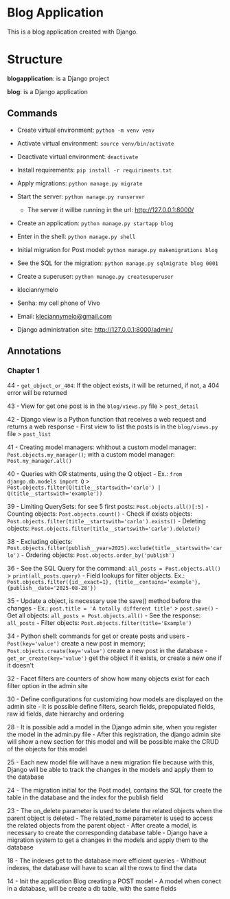 # Blog Application

This is a blog application created with Django.

# Structure

**blogapplication**: is a Django project

**blog**: is a Django application

## Commands


- Create virtual environment: `python -m venv venv`
- Activate virtual environment: `source venv/bin/activate`
- Deactivate virtual environment: `deactivate`
- Install requirements: `pip install -r requiriments.txt`
- Apply migrations: `python manage.py migrate`


- Start the server: `python manage.py runserver`
    - The server it willbe running in the url: http://127.0.0.1:8000/


- Create an application: `python manage.py startapp blog`


- Enter in the shell: `python manage.py shell`


- Initial migration for Post model: `python manage.py makemigrations blog`
- See the SQL for the migration: `python manage.py sqlmigrate blog 0001`


- Create a superuser: `python manage.py createsuperuser`
- kleciannymelo
- Senha: my cell phone of Vivo
- Email: kleciannymelo@gmail.com


- Django administration site: http://127.0.0.1:8000/admin/


## Annotations

### Chapter 1

44
    - `get_object_or_404`: If the object exists, it will be returned, if not, a 404 error will be returned

43
    - View for get one post is in the `blog/views.py` file > `post_detail`

42
    - Django view is a Python function that receives a web request and returns a web response
    - First view to list the posts is in the `blog/views.py` file > `post_list`

41
    - Creating model managers: whithout a custom model manager: `Post.objects.my_manager()`; with a custom model manager: `Post.my_manager.all()`

40
    - Queries with OR statments, using the Q object
    - Ex.: `from django.db.models import Q` > `Post.objects.filter(Q(title__startswith='carlo') | Q(title__startswith='example'))`

39
    - Limiting QuerySets: for see 5 first posts: `Post.objects.all()[:5]`
    - Counting objects: `Post.objects.count()`
    - Check if exists objects: `Post.objects.filter(title__startswith='carlo').exists()`
    - Deleting objects: `Post.objects.filter(title__startswith='carlo').delete()`

38
    - Excluding objects: `Post.objects.filter(publish__year=2025).exclude(title__startswith='carlo')`
    - Ordering objects: `Post.objects.order_by('publish')`

36
    - See the SQL Query for the command: `all_posts = Post.objects.all()` > `print(all_posts.query)`
    - Field lookups for filter objects. Ex.: `Post.objects.filter({id__exact=1}, {title__contains='example'}, {publish__date='2025-08-28'})`

35
    - Update a object, is necessary use the save() method before the changes
    - Ex.: `post.title = 'A totally different title'` > `post.save()`
    - Get all objects: `all_posts = Post.objects.all()`
    - See the response: `all_posts`
    - Filter objects: `Post.objects.filter(title='Example')`

34
    - Python shell: commands for get or create posts and users
    - `Post(key='value')` create a new post in memory; `Post.objects.create(key='value')` create a new post in the database
    - `get_or_create(key='value')` get the object if it exists, or create a new one if it doesn't

32
    - Facet filters are counters of show how many objects exist for each filter option in the admin site

30
    - Define configurations for customizing how models are displayed on the admin site
    - It is possible define filters, search fields, prepopulated fields, raw id fields, date hierarchy and ordering

28
    - It is possible add a model in the Django admin site, when you register the model in the admin.py file
    - After this registration, the django admin site will show a new section for this model and will be possible make the CRUD of the objects for this model

25
    - Each new model file will have a new migration file because with this, Django will be able to track the changes in the models and apply them to the database

24
    - The migration initial for the Post model, contains the SQL for create the table in the database and the index for the publish field

23
    - The on_delete parameter is used to delete the related objects when the parent object is deleted
    - The related_name parameter is used to access the related objects from the parent object
    - After create a model, is necessary to create the corresponding database table
    - Django have a migration system to get a changes in the models and apply them to the database

18
    - The indexes get to the database more efficient queries
    - Whithout indexes, the database will have to scan all the rows to find the data

14
    - Init the application Blog creating a POST model
    - A model when conect in a database, will be create a db table, with the same fields
    